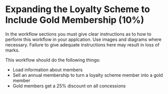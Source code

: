 # Expanding the Loyalty Scheme to Include Gold Membership (10%)
In the workflow sections you must give clear instructions as to how to perform this workflow in your applcation. Use images and diagrams where necessary. Failure to give adequate instructions here may result in loss of marks.

This workflow should do the following things:
- Load information about members
- Sell an annual membership to turn a loyalty scheme member into a gold member
- Gold members get a 25% discount on all concessions
